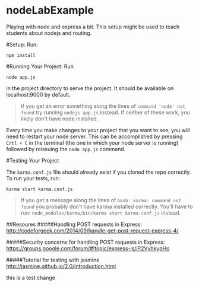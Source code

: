 # nodeLabExample
Playing with node and express a bit. This setup might be used to teach students about nodejs and routing.


#Setup:
Run:
```
npm install
```

#Running Your Project:
Run
```
node app.js
``` 
in the project directory to serve the project. It should be available on localhost:9000 by default.

>If you get an error something along the lines of ``command 'node' not found`` try running ``nodejs app.js``
instead. If neither of these work, you likely don't have node installed.

Every time you make changes to your project that you want to see, you will need to restart your node server. This can be accomplished by pressing ``Crtl + C`` in the terminal (the one in which your node server is running) followed by reissuing the ``node app.js`` command.

#Testing Your Project

The ``karma.conf.js`` file should already exist if you cloned the repo correctly.
To run your tests, run:
```
karma start karma.conf.js
```
> If you get a message along the lines of ``bash: karma: command not found`` you probably don't have karma installed
correctly. You'll have to run: ``node_modules/karma/bin/karma start karma.conf.js`` instead.

##Resoures
#####Handling POST requests in Express:
http://codeforgeek.com/2014/09/handle-get-post-request-express-4/

#####Security concerns for handling POST requests in Express:
https://groups.google.com/forum/#!topic/express-js/iP2VyhkypHo

#####Tutorial for testing with jasmine
http://jasmine.github.io/2.0/introduction.html

this is a test change
